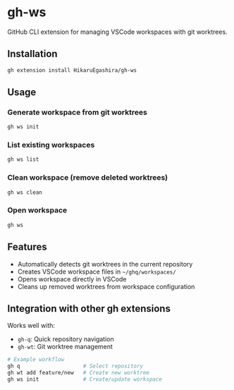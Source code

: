 # gh-ws

GitHub CLI extension for managing VSCode workspaces with git worktrees.

## Installation

```bash
gh extension install HikaruEgashira/gh-ws
```

## Usage

### Generate workspace from git worktrees
```bash
gh ws init
```

### List existing workspaces
```bash
gh ws list
```

### Clean workspace (remove deleted worktrees)
```bash
gh ws clean
```

### Open workspace
```bash
gh ws
```

## Features

- Automatically detects git worktrees in the current repository
- Creates VSCode workspace files in `~/ghq/workspaces/`
- Opens workspace directly in VSCode
- Cleans up removed worktrees from workspace configuration

## Integration with other gh extensions

Works well with:
- `gh-q`: Quick repository navigation
- `gh-wt`: Git worktree management

```bash
# Example workflow
gh q                    # Select repository
gh wt add feature/new   # Create new worktree
gh ws init              # Create/update workspace
```